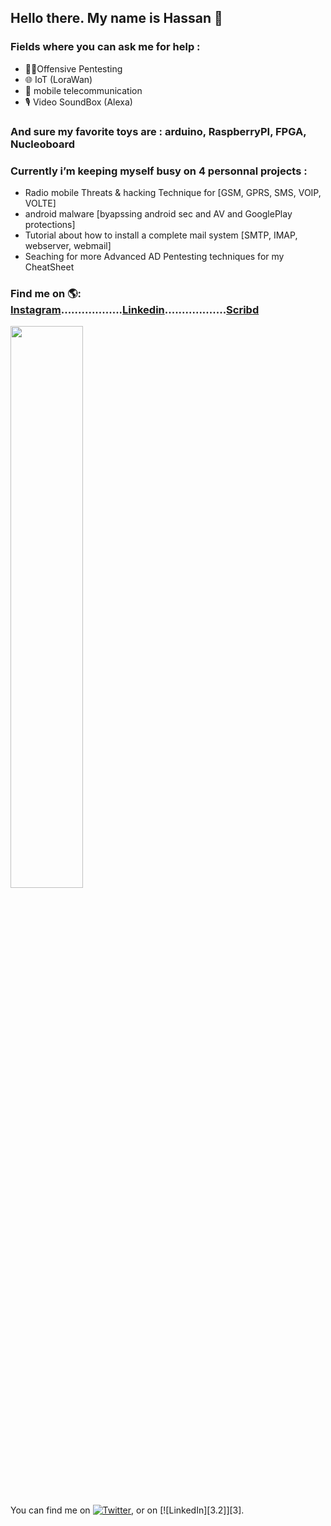 ## Hello there. My name is Hassan 👋

### Fields where you can ask me for help :
- 🐱‍💻Offensive Pentesting 
- 🌐 IoT (LoraWan)
- 📡 mobile telecommunication
- 🎙️ Video SoundBox (Alexa)  
    
### And sure my favorite toys are : arduino, RaspberryPI, FPGA, Nucleoboard

### Currently i’m keeping myself busy on 4 personnal projects : 
- Radio mobile Threats & hacking Technique for [GSM, GPRS, SMS, VOIP, VOLTE] 
- android malware [byapssing android sec and AV and GooglePlay protections]
- Tutorial about how to install a complete mail system [SMTP, IMAP, webserver, webmail]
- Seaching for more Advanced AD Pentesting techniques for my CheatSheet

### Find me on 🌎:<div class="button-group minor-group"><a href="https://www.instagram.com/mic.tec/" class="button primary">Instagram</a>..................<a href="https://www.linkedin.com/in/hassan-profile/" class="button">Linkedin</a>..................<a href="https://fr.scribd.com/user/282548159/HackGray" class="button" logo="#0A66C2">Scribd</a> 

</div> <img src="https://github-readme-streak-stats.herokuapp.com/?user=HackGrey&theme=dark" width="48%" >


<!-- Actual text -->

You can find me on [![Twitter][1.2]][1], or on [![LinkedIn][3.2]][3].

<!-- Icons -->

[1.2]: http://i.imgur.com/wWzX9uB.png (twitter icon without padding)
[2.2]: https://raw.githubusercontent.com/MartinHeinz/MartinHeinz/master/linkedin-3-16.png (LinkedIn icon without padding)

<!-- Links to your social media accounts -->

[1]: https://twitter.com/Martin_Heinz_
[2]: https://www.linkedin.com/in/heinz-martin/
